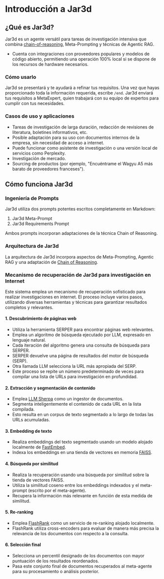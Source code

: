 # Introducción a Jar3d

## ¿Qué es Jar3d?
Jar3d es un agente versátil para tareas de investigación intensiva que combina [chain-of-reasoning](https://github.com/ProfSynapse/Synapse_CoR), Meta-Prompting y técnicas de Agentic RAG.

- Cuenta con integraciones con proveedores populares y modelos de código abierto, permitiendo una operación 100% local si se dispone de los recursos de hardware necesarios.

### Cómo usarlo
Jar3d se presentará y te ayudará a refinar tus requisitos. Una vez que hayas proporcionado toda la información requerida, escribe `/end`. Jar3d enviará tus requisitos a MetaExpert, quien trabajará con su equipo de expertos para cumplir con tus necesidades.

### Casos de uso y aplicaciones
- Tareas de investigación de larga duración, redacción de revisiones de literatura, boletines informativos, etc.
- Posible adaptación para su uso con documentos internos de la empresa, sin necesidad de acceso a internet.
- Puede funcionar como asistente de investigación o una versión local de servicios como Perplexity.
- Investigación de mercado.
- Sourcing de productos (por ejemplo, "Encuéntrame el Wagyu A5 más barato de proveedores franceses").

## Cómo funciona Jar3d

### Ingeniería de Prompts
Jar3d utiliza dos prompts potentes escritos completamente en Markdown:
1. Jar3d Meta-Prompt
2. Jar3d Requirements Prompt

Ambos prompts incorporan adaptaciones de la técnica Chain of Reasoning.

### Arquitectura de Jar3d
La arquitectura de Jar3d incorpora aspectos de Meta-Prompting, Agentic RAG y una adaptación de [Chain of Reasoning](https://github.com/ProfSynapse/Synapse_CoR).


### Mecanismo de recuperación de Jar3d para investigación en Internet

Este sistema emplea un mecanismo de recuperación sofisticado para realizar investigaciones en internet. El proceso incluye varios pasos, utilizando diversas herramientas y técnicas para garantizar resultados completos y relevantes.

#### 1. Descubrimiento de páginas web

- Utiliza la herramienta SERPER para encontrar páginas web relevantes.
- Emplea un algoritmo de búsqueda ejecutado por LLM, expresado en lenguaje natural.
- Cada iteración del algoritmo genera una consulta de búsqueda para SERPER.
- SERPER devuelve una página de resultados del motor de búsqueda (SERP).
- Otra llamada LLM selecciona la URL más apropiada del SERP.
- Este proceso se repite un número predeterminado de veces para compilar una lista de URLs para investigación en profundidad.

#### 2. Extracción y segmentación de contenido

- Emplea [LLM Sherpa](https://github.com/nlmatics/llmsherpa) como un ingestor de documentos.
- Segmenta inteligentemente el contenido de cada URL en la lista compilada.
- Esto resulta en un corpus de texto segmentado a lo largo de todas las URLs acumuladas.

#### 3. Embedding de texto

- Realiza embeddings del texto segmentado usando un modelo alojado localmente de [FastEmbed](https://qdrant.github.io/fastembed/#installation).
- Indexa los embeddings en una tienda de vectores en memoria [FAISS](https://api.python.langchain.com/en/latest/vectorstores/langchain_community.vectorstores.faiss.FAISS.html).

#### 4. Búsqueda por similitud

- Realiza la recuperación usando una búsqueda por similitud sobre la tienda de vectores FAISS.
- Utiliza la similitud coseno entre los embeddings indexados y el meta-prompt (escrito por el meta-agente).
- Recupera la información más relevante en función de esta medida de similitud.

#### 5. Re-ranking

- Emplea [FlashRank](https://github.com/PrithivirajDamodaran/FlashRank) como un servicio de re-ranking alojado localmente.
- FlashRank utiliza cross-encoders para evaluar de manera más precisa la relevancia de los documentos con respecto a la consulta.

#### 6. Selección final

- Selecciona un percentil designado de los documentos con mayor puntuación de los resultados reordenados.
- Pasa este conjunto final de documentos recuperados al meta-agente para su procesamiento o análisis posterior.